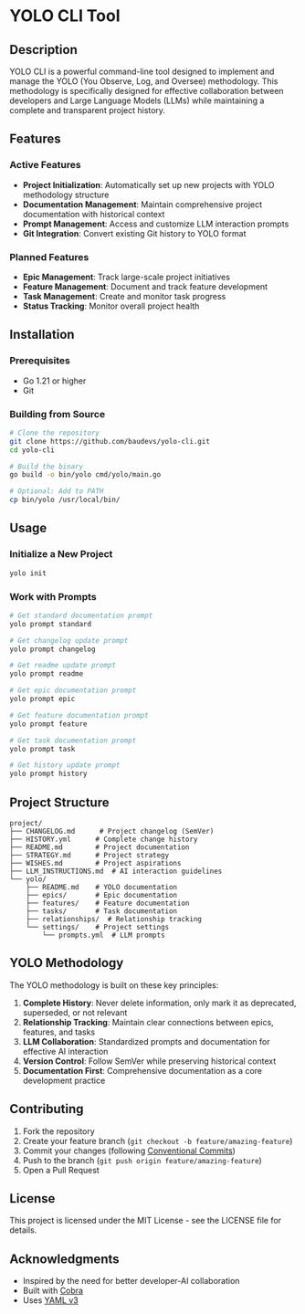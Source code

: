# YOLO CLI Tool

## Description

YOLO CLI is a powerful command-line tool designed to implement and manage the YOLO (You Observe, Log, and Oversee) methodology. This methodology is specifically designed for effective collaboration between developers and Large Language Models (LLMs) while maintaining a complete and transparent project history.

## Features

### Active Features
- **Project Initialization**: Automatically set up new projects with YOLO methodology structure
- **Documentation Management**: Maintain comprehensive project documentation with historical context
- **Prompt Management**: Access and customize LLM interaction prompts
- **Git Integration**: Convert existing Git history to YOLO format

### Planned Features
- **Epic Management**: Track large-scale project initiatives
- **Feature Management**: Document and track feature development
- **Task Management**: Create and monitor task progress
- **Status Tracking**: Monitor overall project health

## Installation

### Prerequisites
- Go 1.21 or higher
- Git

### Building from Source
```bash
# Clone the repository
git clone https://github.com/baudevs/yolo-cli.git
cd yolo-cli

# Build the binary
go build -o bin/yolo cmd/yolo/main.go

# Optional: Add to PATH
cp bin/yolo /usr/local/bin/
```

## Usage

### Initialize a New Project
```bash
yolo init
```

### Work with Prompts
```bash
# Get standard documentation prompt
yolo prompt standard

# Get changelog update prompt
yolo prompt changelog

# Get readme update prompt
yolo prompt readme

# Get epic documentation prompt
yolo prompt epic

# Get feature documentation prompt
yolo prompt feature

# Get task documentation prompt
yolo prompt task

# Get history update prompt
yolo prompt history
```

## Project Structure
```
project/
├── CHANGELOG.md      # Project changelog (SemVer)
├── HISTORY.yml      # Complete change history
├── README.md        # Project documentation
├── STRATEGY.md      # Project strategy
├── WISHES.md        # Project aspirations
├── LLM_INSTRUCTIONS.md  # AI interaction guidelines
└── yolo/
    ├── README.md    # YOLO documentation
    ├── epics/       # Epic documentation
    ├── features/    # Feature documentation
    ├── tasks/       # Task documentation
    ├── relationships/  # Relationship tracking
    └── settings/    # Project settings
        └── prompts.yml  # LLM prompts
```

## YOLO Methodology

The YOLO methodology is built on these key principles:

1. **Complete History**: Never delete information, only mark it as deprecated, superseded, or not relevant
2. **Relationship Tracking**: Maintain clear connections between epics, features, and tasks
3. **LLM Collaboration**: Standardized prompts and documentation for effective AI interaction
4. **Version Control**: Follow SemVer while preserving historical context
5. **Documentation First**: Comprehensive documentation as a core development practice

## Contributing

1. Fork the repository
2. Create your feature branch (`git checkout -b feature/amazing-feature`)
3. Commit your changes (following [Conventional Commits](https://www.conventionalcommits.org/))
4. Push to the branch (`git push origin feature/amazing-feature`)
5. Open a Pull Request

## License

This project is licensed under the MIT License - see the LICENSE file for details.

## Acknowledgments

- Inspired by the need for better developer-AI collaboration
- Built with [Cobra](https://github.com/spf13/cobra)
- Uses [YAML v3](https://github.com/go-yaml/yaml)